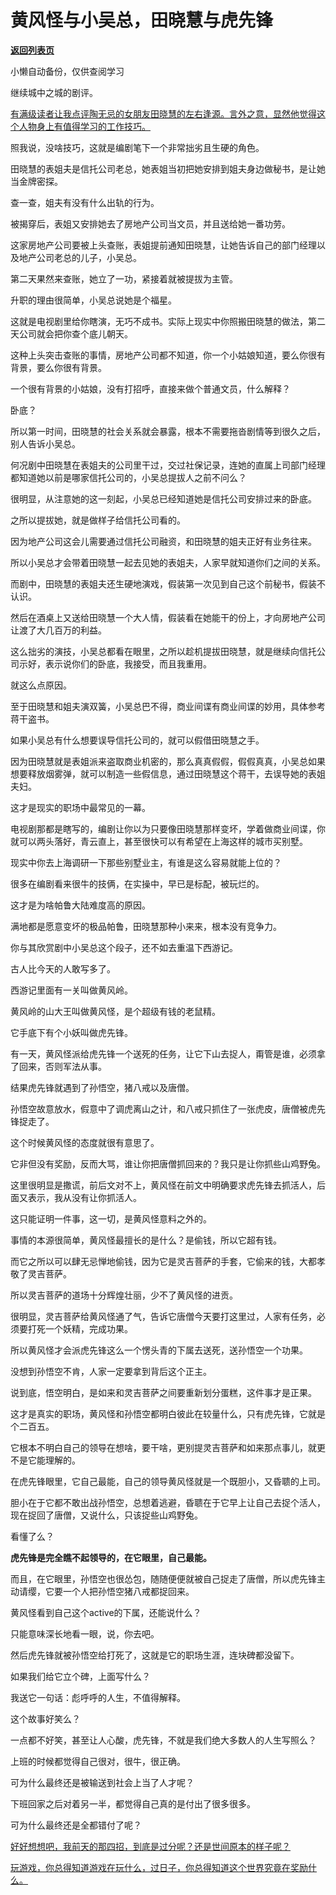 # 黄风怪与小吴总，田晓慧与虎先锋

[**返回列表页**](/gzh/记忆承载3)

小懒自动备份，仅供查阅学习

继续城中之城的剧评。  

[有满级读者让我点评陶无忌的女朋友田晓慧的左右逢源。言外之意，显然他觉得这个人物身上有值得学习的工作技巧。](http://mp.weixin.qq.com/s?__biz=MzkwMzQ1MzczOQ==&mid=2247484119&idx=1&sn=17f89a2fc6448ba6cba62fabe2a8f2b5&chksm=c0974f93f7e0c6858fd585f5221af713e3b0d8cd7c59c08a6f3bd85c3ce312f9247478461a34&scene=21#wechat_redirect)

照我说，没啥技巧，这就是编剧笔下一个非常拙劣且生硬的角色。  

田晓慧的表姐夫是信托公司老总，她表姐当初把她安排到姐夫身边做秘书，是让她当金牌密探。

查一查，姐夫有没有什么出轨的行为。  

被揭穿后，表姐又安排她去了房地产公司当文员，并且送给她一番功劳。  

这家房地产公司要被上头查账，表姐提前通知田晓慧，让她告诉自己的部门经理以及地产公司老总的儿子，小吴总。

第二天果然来查账，她立了一功，紧接着就被提拔为主管。

升职的理由很简单，小吴总说她是个福星。  

这就是电视剧里给你瞎演，无巧不成书。实际上现实中你照搬田晓慧的做法，第二天公司就会把你查个底儿朝天。

这种上头突击查账的事情，房地产公司都不知道，你一个小姑娘知道，要么你很有背景，要么你很有背景。  

一个很有背景的小姑娘，没有打招呼，直接来做个普通文员，什么解释？  

卧底？  

所以第一时间，田晓慧的社会关系就会暴露，根本不需要拖沓剧情等到很久之后，别人告诉小吴总。

何况剧中田晓慧在表姐夫的公司里干过，交过社保记录，连她的直属上司部门经理都知道她以前是哪家信托公司的，小吴总提拔人之前不问么？

很明显，从注意她的这一刻起，小吴总已经知道她是信托公司安排过来的卧底。  

之所以提拔她，就是做样子给信托公司看的。  

因为地产公司这会儿需要通过信托公司融资，和田晓慧的姐夫正好有业务往来。

所以小吴总才会带着田晓慧一起去见她的表姐夫，人家早就知道你们之间的关系。

而剧中，田晓慧的表姐夫还生硬地演戏，假装第一次见到自己这个前秘书，假装不认识。

然后在酒桌上又送给田晓慧一个大人情，假装看在她能干的份上，才向房地产公司让渡了大几百万的利益。

这么拙劣的演技，小吴总都看在眼里，之所以趁机提拔田晓慧，就是继续向信托公司示好，表示说你们的卧底，我接受，而且我重用。  

就这么点原因。  

至于田晓慧和姐夫演双簧，小吴总巴不得，商业间谍有商业间谍的妙用，具体参考蒋干盗书。  

如果小吴总有什么想要误导信托公司的，就可以假借田晓慧之手。  

因为田晓慧就是表姐派来盗取商业机密的，那么真真假假，假假真真，小吴总如果想要释放烟雾弹，就可以制造一些假信息，通过田晓慧这个蒋干，去误导她的表姐夫妇。  

这才是现实的职场中最常见的一幕。  

电视剧那都是瞎写的，编剧让你以为只要像田晓慧那样变坏，学着做商业间谍，你就可以两头落好，青云直上，甚至很快可以有希望在上海这样的城市买别墅。  

现实中你去上海调研一下那些别墅业主，有谁是这么容易就能上位的？

很多在编剧看来很牛的技俩，在实操中，早已是标配，被玩烂的。  

这才是为啥帕鲁大陆难度高的原因。  

满地都是愿意变坏的极品帕鲁，田晓慧那种小来来，根本没有竞争力。

你与其欣赏剧中小吴总这个段子，还不如去重温下西游记。  

古人比今天的人敢写多了。

西游记里面有一关叫做黄风岭。  

黄风岭的山大王叫做黄风怪，是个超级有钱的老鼠精。

它手底下有个小妖叫做虎先锋。  

有一天，黄风怪派给虎先锋一个送死的任务，让它下山去捉人，甭管是谁，必须拿了回来，否则军法从事。

结果虎先锋就遇到了孙悟空，猪八戒以及唐僧。

孙悟空故意放水，假意中了调虎离山之计，和八戒只抓住了一张虎皮，唐僧被虎先锋捉走了。

这个时候黄风怪的态度就很有意思了。  

它非但没有奖励，反而大骂，谁让你把唐僧抓回来的？我只是让你抓些山鸡野兔。

这里很明显是撒谎，前后文对不上，黄风怪在前文中明确要求虎先锋去抓活人，后面又表示，我从没有让你抓活人。  

这只能证明一件事，这一切，是黄风怪意料之外的。  

事情的本源很简单，黄风怪最擅长的是什么？是偷钱，所以它超有钱。

而它之所以可以肆无忌惮地偷钱，因为它是灵吉菩萨的手套，它偷来的钱，大都孝敬了灵吉菩萨。

所以灵吉菩萨的道场十分辉煌壮丽，少不了黄风怪的进贡。

很明显，灵吉菩萨给黄风怪通了气，告诉它唐僧今天要打这里过，人家有任务，必须要打死一个妖精，完成功果。

所以黄风怪才会派虎先锋这么一个愣头青的下属去送死，送孙悟空一个功果。

没想到孙悟空不肯，人家一定要拿到背后这个正主。  

说到底，悟空明白，是如来和灵吉菩萨之间要重新划分蛋糕，这件事才是正果。

这才是真实的职场，黄风怪和孙悟空都明白彼此在较量什么，只有虎先锋，它就是个二百五。

它根本不明白自己的领导在想啥，要干啥，更别提灵吉菩萨和如来那点事儿，就更不是它能理解的。

在虎先锋眼里，它自己最能，自己的领导黄风怪就是一个既胆小，又昏聩的上司。

胆小在于它都不敢出战孙悟空，总想着逃避，昏聩在于它早上让自己去捉个活人，现在捉回了唐僧，又说什么，只该捉些山鸡野兔。

看懂了么？  

 **虎先锋是完全瞧不起领导的，在它眼里，自己最能。**

而且，在它眼里，孙悟空也很怂包，随随便便就被自己捉走了唐僧，所以虎先锋主动请缨，它要一个人把孙悟空猪八戒都捉回来。  

黄风怪看到自己这个active的下属，还能说什么？  

只能意味深长地看一眼，说，你去吧。

然后虎先锋就被孙悟空给打死了，这就是它的职场生涯，连块碑都没留下。

如果我们给它立个碑，上面写什么？  

我送它一句话：彪呼呼的人生，不值得解释。

这个故事好笑么？

一点都不好笑，甚至让人心酸，虎先锋，不就是我们绝大多数人的人生写照么？

上班的时候都觉得自己很对，很牛，很正确。  

可为什么最终还是被输送到社会上当了人才呢？

下班回家之后对着另一半，都觉得自己真的是付出了很多很多。

可为什么最终还是全都错付了呢？

[好好想想吧，我前天的那四招，到底是过分呢？还是世间原本的样子呢？  
](http://mp.weixin.qq.com/s?__biz=Mzg4MTg2MzU3Mg==&mid=2247484361&idx=1&sn=aae47e8a572786857eeaafa29ceb2116&chksm=cf5e3d32f829b42446a1a4c644212c44b9140356f406fd4cadc00ce96a9269328e28ca0d4464&scene=21#wechat_redirect)

[玩游戏，你总得知道游戏在玩什么，过日子，你总得知道这个世界究竟在奖励什么。](http://mp.weixin.qq.com/s?__biz=Mzg4MTg2MzU3Mg==&mid=2247484361&idx=1&sn=aae47e8a572786857eeaafa29ceb2116&chksm=cf5e3d32f829b42446a1a4c644212c44b9140356f406fd4cadc00ce96a9269328e28ca0d4464&scene=21#wechat_redirect)

